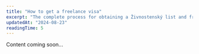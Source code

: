 ```yaml
---
title: "How to get a freelance visa"
excerpt: "The complete process for obtaining a Živnostenský list and freelance visa."
updatedAt: "2024-08-23"
readingTime: 5
---
```


Content coming soon...
